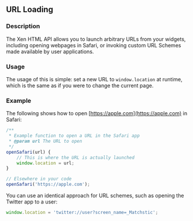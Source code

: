 ## URL Loading
### Description

The Xen HTML API allows you to launch arbitrary URLs from your widgets, including opening webpages in Safari, or invoking custom URL Schemes made available by user applications.

### Usage

The usage of this is simple: set a new URL to `window.location` at runtime, which is the same as if you were to change the current page.

### Example

The following shows how to open [https://apple.com](https://apple.com) in Safari:

```js
/**
 * Example function to open a URL in the Safari app
 * @param url The URL to open
 */
openSafari(url) {
    // This is where the URL is actually launched
    window.location = url;
}

// Elsewhere in your code
openSafari('https://apple.com');
```

You can use an identical approach for URL schemes, such as opening the Twitter app to a user:

```js
window.location = 'twitter://user?screen_name=_Matchstic';
```